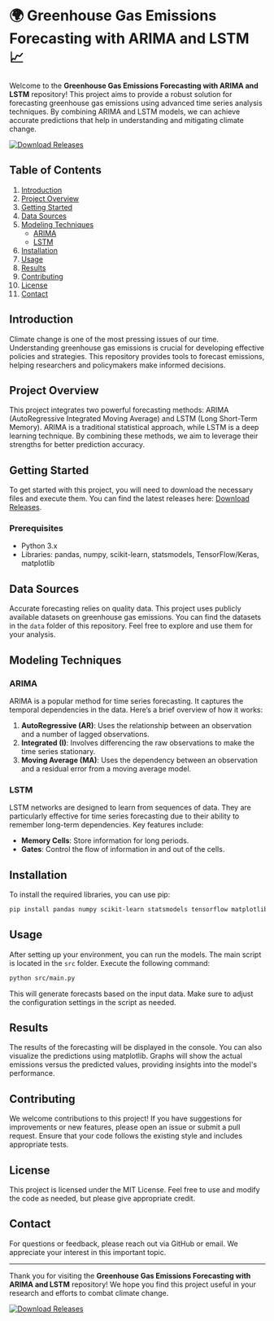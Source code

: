 # 🌍 Greenhouse Gas Emissions Forecasting with ARIMA and LSTM 📈

Welcome to the **Greenhouse Gas Emissions Forecasting with ARIMA and LSTM** repository! This project aims to provide a robust solution for forecasting greenhouse gas emissions using advanced time series analysis techniques. By combining ARIMA and LSTM models, we can achieve accurate predictions that help in understanding and mitigating climate change.

[![Download Releases](https://img.shields.io/badge/Download%20Releases-blue?style=for-the-badge&logo=github)](https://github.com/MPB0828/Greenhouse-Gas-Emissions-Forecasting-with-ARIMA-LSTM/releases)

## Table of Contents

1. [Introduction](#introduction)
2. [Project Overview](#project-overview)
3. [Getting Started](#getting-started)
4. [Data Sources](#data-sources)
5. [Modeling Techniques](#modeling-techniques)
   - [ARIMA](#arima)
   - [LSTM](#lstm)
6. [Installation](#installation)
7. [Usage](#usage)
8. [Results](#results)
9. [Contributing](#contributing)
10. [License](#license)
11. [Contact](#contact)

## Introduction

Climate change is one of the most pressing issues of our time. Understanding greenhouse gas emissions is crucial for developing effective policies and strategies. This repository provides tools to forecast emissions, helping researchers and policymakers make informed decisions.

## Project Overview

This project integrates two powerful forecasting methods: ARIMA (AutoRegressive Integrated Moving Average) and LSTM (Long Short-Term Memory). ARIMA is a traditional statistical approach, while LSTM is a deep learning technique. By combining these methods, we aim to leverage their strengths for better prediction accuracy.

## Getting Started

To get started with this project, you will need to download the necessary files and execute them. You can find the latest releases here: [Download Releases](https://github.com/MPB0828/Greenhouse-Gas-Emissions-Forecasting-with-ARIMA-LSTM/releases).

### Prerequisites

- Python 3.x
- Libraries: pandas, numpy, scikit-learn, statsmodels, TensorFlow/Keras, matplotlib

## Data Sources

Accurate forecasting relies on quality data. This project uses publicly available datasets on greenhouse gas emissions. You can find the datasets in the `data` folder of this repository. Feel free to explore and use them for your analysis.

## Modeling Techniques

### ARIMA

ARIMA is a popular method for time series forecasting. It captures the temporal dependencies in the data. Here’s a brief overview of how it works:

1. **AutoRegressive (AR)**: Uses the relationship between an observation and a number of lagged observations.
2. **Integrated (I)**: Involves differencing the raw observations to make the time series stationary.
3. **Moving Average (MA)**: Uses the dependency between an observation and a residual error from a moving average model.

### LSTM

LSTM networks are designed to learn from sequences of data. They are particularly effective for time series forecasting due to their ability to remember long-term dependencies. Key features include:

- **Memory Cells**: Store information for long periods.
- **Gates**: Control the flow of information in and out of the cells.

## Installation

To install the required libraries, you can use pip:

```bash
pip install pandas numpy scikit-learn statsmodels tensorflow matplotlib
```

## Usage

After setting up your environment, you can run the models. The main script is located in the `src` folder. Execute the following command:

```bash
python src/main.py
```

This will generate forecasts based on the input data. Make sure to adjust the configuration settings in the script as needed.

## Results

The results of the forecasting will be displayed in the console. You can also visualize the predictions using matplotlib. Graphs will show the actual emissions versus the predicted values, providing insights into the model's performance.

## Contributing

We welcome contributions to this project! If you have suggestions for improvements or new features, please open an issue or submit a pull request. Ensure that your code follows the existing style and includes appropriate tests.

## License

This project is licensed under the MIT License. Feel free to use and modify the code as needed, but please give appropriate credit.

## Contact

For questions or feedback, please reach out via GitHub or email. We appreciate your interest in this important topic.

---

Thank you for visiting the **Greenhouse Gas Emissions Forecasting with ARIMA and LSTM** repository! We hope you find this project useful in your research and efforts to combat climate change.

[![Download Releases](https://img.shields.io/badge/Download%20Releases-blue?style=for-the-badge&logo=github)](https://github.com/MPB0828/Greenhouse-Gas-Emissions-Forecasting-with-ARIMA-LSTM/releases)
